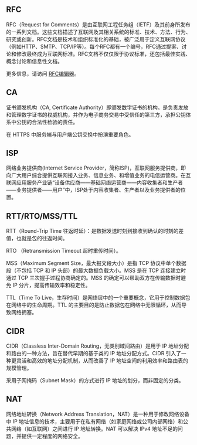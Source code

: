 
## **RFC**

RFC（Request for Comments）是由互联网工程任务组（IETF）及其前身所发布的一系列文档。这些文档描述了互联网及其相关系统的标准、技术、方法、行为、研究或创新。RFC文档是技术和组织标准化的基础，被广泛用于定义互联网协议（例如HTTP、SMTP、TCP/IP等）。每个RFC都有一个编号，RFC通过提案、讨论和修改最终成为互联网标准。RFC文档不仅仅限于协议标准，还包括最佳实践、概念讨论和信息性文档。

更多信息，请访问 [RFC编辑器](https://www.rfc-editor.org/)。


## **CA**


证书颁发机构（CA, Certificate Authority）即颁发数字证书的机构。是负责发放和管理数字证书的权威机构，并作为电子商务交易中受信任的第三方，承担公钥体系中公钥的合法性检验的责任。

在 HTTPS 中服务端与用户端公钥交换中扮演重要角色。


## **ISP**

网络业务提供商(Internet Service Provider，简称ISP)，互联网服务提供商，即向广大用户综合提供互联网接入业务、信息业务、和增值业务的电信运营商。在互联网应用服务产业链“设备供应商——基础网络运营商——内容收集者和生产者——业务提供者——用户”中，ISP处于内容收集者、生产者以及业务提供者的位置。


## **RTT/RTO/MSS/TTL**

RTT（Round-Trip Time 往返时延）：是数据发送时刻到接收到确认的时刻的差值，也就是包的往返时间。

RTO （Retransmission Timeout 超时重传时间）。

MSS（Maximum Segment Size，最大报文段大小）是指 TCP 协议中单个数据段（不包括 TCP 和 IP 头部）的最大数据负载大小。MSS 是在 TCP 连接建立时通过 TCP 三次握手过程协商确定的。MSS 的确定可以帮助双方在传输数据时避免 IP 分片，提高传输效率和稳定性。


TTL（Time To Live，生存时间）是网络层中的一个重要概念，它用于控制数据包在网络中的生命周期。TTL 的主要目的是防止数据包在网络中无限循环，从而导致网络拥塞。


## **CIDR**

CIDR（Classless Inter-Domain Routing，无类别域间路由）是用于 IP 地址分配和路由的一种方法，旨在替代早期的基于类的 IP 地址分配方式。CIDR 引入了一种更灵活和高效的地址分配机制，从而改善了 IP 地址空间的利用效率和路由表的规模管理。

采用子网掩码（Subnet Mask）的方式进行 IP 地址的划分，而非固定的分类。


## **NAT**

网络地址转换（Network Address Translation，NAT）是一种用于修改网络设备中 IP 地址信息的技术，主要用于在私有网络（如家庭网络或公司内部网络）和公共网络（如互联网）之间进行 IP 地址转换。NAT 可以解决 IPv4 地址不足的问题，并提供一定程度的网络安全。